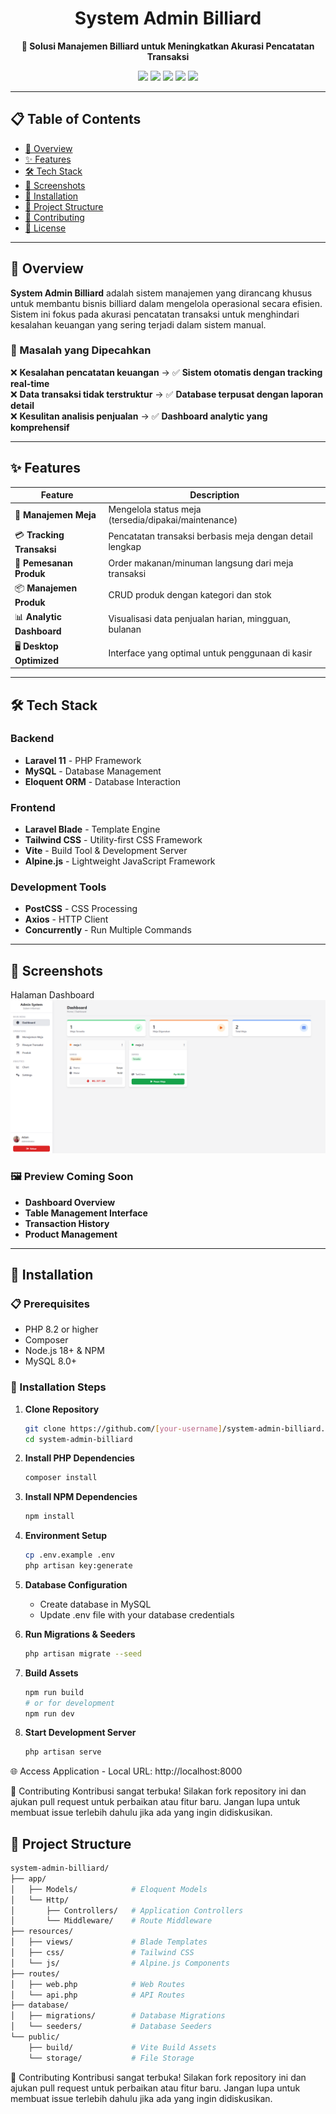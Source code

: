 <h1 align="center">System Admin Billiard</h1>

<p align="center">
  <strong>🎱 Solusi Manajemen Billiard untuk Meningkatkan Akurasi Pencatatan Transaksi</strong>
</p>

<p align="center">
  <img src="https://img.shields.io/badge/Laravel-FF2D20?style=for-the-badge&logo=laravel&logoColor=white"/>
  <img src="https://img.shields.io/badge/MySQL-4479A1?style=for-the-badge&logo=mysql&logoColor=white"/>
  <img src="https://img.shields.io/badge/Tailwind_CSS-38B2AC?style=for-the-badge&logo=tailwind-css&logoColor=white"/>
  <img src="https://img.shields.io/badge/Vite-646CFF?style=for-the-badge&logo=vite&logoColor=white"/>
  <img src="https://img.shields.io/badge/Bootstrap-7952B3?style=for-the-badge&logo=bootstrap&logoColor=white"/>
</p>

---

## 📋 Table of Contents
- [🎯 Overview](#-overview)
- [✨ Features](#-features)
- [🛠️ Tech Stack](#-tech-stack)
- [📸 Screenshots](#-screenshots)
- [🚀 Installation](#-installation)
- [📁 Project Structure](#-project-structure)
- [🤝 Contributing](#-contributing)
- [📄 License](#-license)

---

## 🎯 Overview

**System Admin Billiard** adalah sistem manajemen yang dirancang khusus untuk membantu bisnis billiard dalam mengelola operasional secara efisien. Sistem ini fokus pada akurasi pencatatan transaksi untuk menghindari kesalahan keuangan yang sering terjadi dalam sistem manual.

### 🎯 Masalah yang Dipecahkan
❌ **Kesalahan pencatatan keuangan** → ✅ **Sistem otomatis dengan tracking real-time**  
❌ **Data transaksi tidak terstruktur** → ✅ **Database terpusat dengan laporan detail**  
❌ **Kesulitan analisis penjualan** → ✅ **Dashboard analytic yang komprehensif**

---

## ✨ Features

| Feature | Description |
|---------|-------------|
| 🏓 **Manajemen Meja** | Mengelola status meja (tersedia/dipakai/maintenance) |
| 💳 **Tracking Transaksi** | Pencatatan transaksi berbasis meja dengan detail lengkap |
| 🛒 **Pemesanan Produk** | Order makanan/minuman langsung dari meja transaksi |
| 📦 **Manajemen Produk** | CRUD produk dengan kategori dan stok |
| 📊 **Analytic Dashboard** | Visualisasi data penjualan harian, mingguan, bulanan |
| 🖥️ **Desktop Optimized** | Interface yang optimal untuk penggunaan di kasir |

---

## 🛠️ Tech Stack

### Backend
- **Laravel 11** - PHP Framework
- **MySQL** - Database Management
- **Eloquent ORM** - Database Interaction

### Frontend
- **Laravel Blade** - Template Engine
- **Tailwind CSS** - Utility-first CSS Framework
- **Vite** - Build Tool & Development Server
- **Alpine.js** - Lightweight JavaScript Framework

### Development Tools
- **PostCSS** - CSS Processing
- **Axios** - HTTP Client
- **Concurrently** - Run Multiple Commands

---

## 📸 Screenshots
Halaman Dashboard
![Struktur Project](dashboard.png)

### 🖼️ Preview Coming Soon
- **Dashboard Overview**
- **Table Management Interface**
- **Transaction History**
- **Product Management**

---

## 🚀 Installation

### 📋 Prerequisites
- PHP 8.2 or higher
- Composer
- Node.js 18+ & NPM
- MySQL 8.0+

### 🔧 Installation Steps

1. **Clone Repository**
   ```bash
   git clone https://github.com/[your-username]/system-admin-billiard.git
   cd system-admin-billiard

2. **Install PHP Dependencies**
   ```bash
   composer install

3. **Install NPM Dependencies**
   ```bash
   npm install

4. **Environment Setup**
   ```bash
   cp .env.example .env
   php artisan key:generate

5. **Database Configuration**
    - Create database in MySQL
    - Update .env file with your database credentials

6. **Run Migrations & Seeders**
   ```bash
   php artisan migrate --seed

7. **Build Assets**
   ```bash
   npm run build
   # or for development
   npm run dev
8. **Start Development Server**
   ```bash
   php artisan serve

🌐 Access Application
    - Local URL: http://localhost:8000

🤝 Contributing
Kontribusi sangat terbuka! Silakan fork repository ini dan ajukan pull request untuk perbaikan atau fitur baru. Jangan lupa untuk membuat issue terlebih dahulu jika ada yang ingin didiskusikan.

## 📁 Project Structure
```bash
system-admin-billiard/
├── app/
│   ├── Models/            # Eloquent Models
│   └── Http/
│       ├── Controllers/   # Application Controllers
│       └── Middleware/    # Route Middleware
├── resources/
│   ├── views/             # Blade Templates
│   ├── css/               # Tailwind CSS
│   └── js/                # Alpine.js Components
├── routes/
│   ├── web.php            # Web Routes
│   └── api.php            # API Routes
├── database/
│   ├── migrations/        # Database Migrations
│   └── seeders/           # Database Seeders
└── public/
    ├── build/             # Vite Build Assets
    └── storage/           # File Storage
```

🤝 Contributing
Kontribusi sangat terbuka! Silakan fork repository ini dan ajukan pull request untuk perbaikan atau fitur baru. Jangan lupa untuk membuat issue terlebih dahulu jika ada yang ingin didiskusikan.

